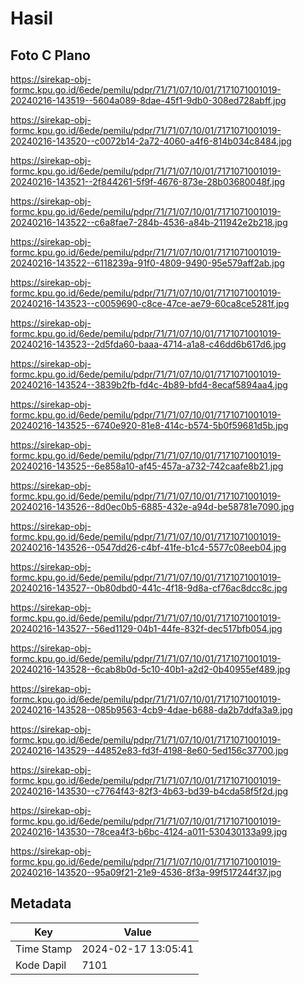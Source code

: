 # Hasil

## Foto C Plano

https://sirekap-obj-formc.kpu.go.id/6ede/pemilu/pdpr/71/71/07/10/01/7171071001019-20240216-143519--5604a089-8dae-45f1-9db0-308ed728abff.jpg

https://sirekap-obj-formc.kpu.go.id/6ede/pemilu/pdpr/71/71/07/10/01/7171071001019-20240216-143520--c0072b14-2a72-4060-a4f6-814b034c8484.jpg

https://sirekap-obj-formc.kpu.go.id/6ede/pemilu/pdpr/71/71/07/10/01/7171071001019-20240216-143521--2f844261-5f9f-4676-873e-28b03680048f.jpg

https://sirekap-obj-formc.kpu.go.id/6ede/pemilu/pdpr/71/71/07/10/01/7171071001019-20240216-143522--c6a8fae7-284b-4536-a84b-211942e2b218.jpg

https://sirekap-obj-formc.kpu.go.id/6ede/pemilu/pdpr/71/71/07/10/01/7171071001019-20240216-143522--6118239a-91f0-4809-9490-95e579aff2ab.jpg

https://sirekap-obj-formc.kpu.go.id/6ede/pemilu/pdpr/71/71/07/10/01/7171071001019-20240216-143523--c0059690-c8ce-47ce-ae79-60ca8ce5281f.jpg

https://sirekap-obj-formc.kpu.go.id/6ede/pemilu/pdpr/71/71/07/10/01/7171071001019-20240216-143523--2d5fda60-baaa-4714-a1a8-c46dd6b617d6.jpg

https://sirekap-obj-formc.kpu.go.id/6ede/pemilu/pdpr/71/71/07/10/01/7171071001019-20240216-143524--3839b2fb-fd4c-4b89-bfd4-8ecaf5894aa4.jpg

https://sirekap-obj-formc.kpu.go.id/6ede/pemilu/pdpr/71/71/07/10/01/7171071001019-20240216-143525--6740e920-81e8-414c-b574-5b0f59681d5b.jpg

https://sirekap-obj-formc.kpu.go.id/6ede/pemilu/pdpr/71/71/07/10/01/7171071001019-20240216-143525--6e858a10-af45-457a-a732-742caafe8b21.jpg

https://sirekap-obj-formc.kpu.go.id/6ede/pemilu/pdpr/71/71/07/10/01/7171071001019-20240216-143526--8d0ec0b5-6885-432e-a94d-be58781e7090.jpg

https://sirekap-obj-formc.kpu.go.id/6ede/pemilu/pdpr/71/71/07/10/01/7171071001019-20240216-143526--0547dd26-c4bf-41fe-b1c4-5577c08eeb04.jpg

https://sirekap-obj-formc.kpu.go.id/6ede/pemilu/pdpr/71/71/07/10/01/7171071001019-20240216-143527--0b80dbd0-441c-4f18-9d8a-cf76ac8dcc8c.jpg

https://sirekap-obj-formc.kpu.go.id/6ede/pemilu/pdpr/71/71/07/10/01/7171071001019-20240216-143527--56ed1129-04b1-44fe-832f-dec517bfb054.jpg

https://sirekap-obj-formc.kpu.go.id/6ede/pemilu/pdpr/71/71/07/10/01/7171071001019-20240216-143528--6cab8b0d-5c10-40b1-a2d2-0b40955ef489.jpg

https://sirekap-obj-formc.kpu.go.id/6ede/pemilu/pdpr/71/71/07/10/01/7171071001019-20240216-143528--085b9563-4cb9-4dae-b688-da2b7ddfa3a9.jpg

https://sirekap-obj-formc.kpu.go.id/6ede/pemilu/pdpr/71/71/07/10/01/7171071001019-20240216-143529--44852e83-fd3f-4198-8e60-5ed156c37700.jpg

https://sirekap-obj-formc.kpu.go.id/6ede/pemilu/pdpr/71/71/07/10/01/7171071001019-20240216-143530--c7764f43-82f3-4b63-bd39-b4cda58f5f2d.jpg

https://sirekap-obj-formc.kpu.go.id/6ede/pemilu/pdpr/71/71/07/10/01/7171071001019-20240216-143530--78cea4f3-b6bc-4124-a011-530430133a99.jpg

https://sirekap-obj-formc.kpu.go.id/6ede/pemilu/pdpr/71/71/07/10/01/7171071001019-20240216-143520--95a09f21-21e9-4536-8f3a-99f517244f37.jpg


## Metadata

| Key        | Value               |
| ---------- | ------------------- |
| Time Stamp | 2024-02-17 13:05:41 |
| Kode Dapil | 7101                |



